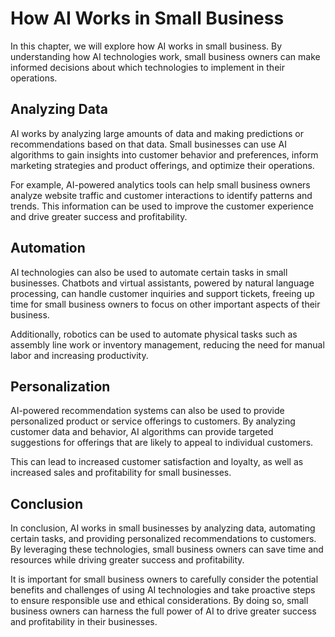 How AI Works in Small Business
=============================================================================

In this chapter, we will explore how AI works in small business. By understanding how AI technologies work, small business owners can make informed decisions about which technologies to implement in their operations.

Analyzing Data
--------------

AI works by analyzing large amounts of data and making predictions or recommendations based on that data. Small businesses can use AI algorithms to gain insights into customer behavior and preferences, inform marketing strategies and product offerings, and optimize their operations.

For example, AI-powered analytics tools can help small business owners analyze website traffic and customer interactions to identify patterns and trends. This information can be used to improve the customer experience and drive greater success and profitability.

Automation
----------

AI technologies can also be used to automate certain tasks in small businesses. Chatbots and virtual assistants, powered by natural language processing, can handle customer inquiries and support tickets, freeing up time for small business owners to focus on other important aspects of their business.

Additionally, robotics can be used to automate physical tasks such as assembly line work or inventory management, reducing the need for manual labor and increasing productivity.

Personalization
---------------

AI-powered recommendation systems can also be used to provide personalized product or service offerings to customers. By analyzing customer data and behavior, AI algorithms can provide targeted suggestions for offerings that are likely to appeal to individual customers.

This can lead to increased customer satisfaction and loyalty, as well as increased sales and profitability for small businesses.

Conclusion
----------

In conclusion, AI works in small businesses by analyzing data, automating certain tasks, and providing personalized recommendations to customers. By leveraging these technologies, small business owners can save time and resources while driving greater success and profitability.

It is important for small business owners to carefully consider the potential benefits and challenges of using AI technologies and take proactive steps to ensure responsible use and ethical considerations. By doing so, small business owners can harness the full power of AI to drive greater success and profitability in their businesses.
